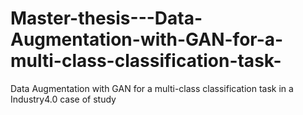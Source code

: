 # Master-thesis---Data-Augmentation-with-GAN-for-a-multi-class-classification-task-
Data Augmentation with GAN  for a multi-class classification task in a Industry4.0 case of study
